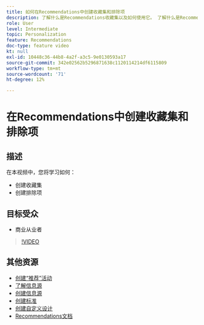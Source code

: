 ```yaml
---
title: 如何在Recommendations中创建收藏集和排除项
description: 了解什么是Recommendations收藏集以及如何使用它。 了解什么是Recommendations排除项以及如何使用它。
role: User
level: Intermediate
topic: Personalization
feature: Recommendations
doc-type: feature video
kt: null
exl-id: 10448c36-44b8-4a2f-a3c5-9e0130593a17
source-git-commit: 342e02562b5296871638c1120114214df6115809
workflow-type: tm+mt
source-wordcount: '71'
ht-degree: 12%

---
```


# 在Recommendations中创建收藏集和排除项

## 描述

在本视频中，您将学习如何：

* 创建收藏集
* 创建排除项

## 目标受众

* 商业从业者

>[!VIDEO](https://video.tv.adobe.com/v/27689?quality=12)

## 其他资源

* [创建“推荐”活动](create-a-recommendations-activity.md)
* [了解信息源](understanding-feeds.md)
* [创建信息源](create-a-feed.md)
* [创建标准](create-criteria.md)
* [创建自定义设计](create-custom-designs.md)
* [Recommendations文档](https://experienceleague.adobe.com/docs/target/using/recommendations/recommendations.html?lang=en)
